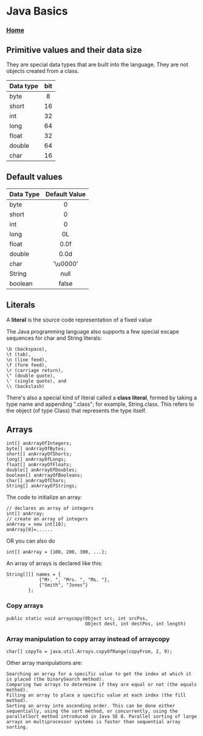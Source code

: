 # Java Basics
### [Home](README.md)

## Primitive values and their data size
They are special data types that are built into the language.  They are not objects created from a class.

| Data type       | bit    | 
| :------------- | :----------: | 
|  byte | 8   | 
| short  | 16 | 
|  int | 32   | 
| long   | 64 | 
|  float | 32   | 
| double   | 64 | 
|  char | 16  | 


## Default values


| Data Type      | Default Value     |
| :------------- | :----------: | 
|  byte | 0   | 
| short   | 0 | 
|  int | 0   | 
| long   | 0L | 
|  float  | 0.0f   | 
| double   | 0.0d | 
|  char | '\u0000'   | 
| String    | null | 
|  boolean  | false   | 

## Literals  
A __literal__ is the source code representation of a fixed value

The Java programming language also supports a few special escape sequences for char and String literals: 
```
\b (backspace), 
\t (tab), 
\n (line feed), 
\f (form feed), 
\r (carriage return), 
\" (double quote), 
\' (single quote), and 
\\ (backslash)
```

There's also a special kind of literal called a __class literal__, formed by taking a type name and appending ".class"; for example, String.class. This refers to the object (of type Class) that represents the type itself.

## Arrays 
``` 
int[] anArrayOfIntegers;
byte[] anArrayOfBytes;
short[] anArrayOfShorts;
long[] anArrayOfLongs;
float[] anArrayOfFloats;
double[] anArrayOfDoubles;
boolean[] anArrayOfBooleans;
char[] anArrayOfChars;
String[] anArrayOfStrings;
```

The code to initialize an array:
```
// declares an array of integers
int[] anArray;  
// create an array of integers
anArray = new int[10];  
anArray[0]=......
```
OR you can also do
```
int[] anArray = {100, 200, 300, ...};
```

An array of arrays is declared like this:
```
String[][] names = {
            {"Mr. ", "Mrs. ", "Ms. "},
            {"Smith", "Jones"}
        };
```

### Copy arrays  
```
public static void arraycopy(Object src, int srcPos,
                             Object dest, int destPos, int length)
```

### Array manipulation to copy array instead of arraycopy
```
char[] copyTo = java.util.Arrays.copyOfRange(copyFrom, 2, 9);
```
Other array manipulations are:
```
Searching an array for a specific value to get the index at which it is placed (the binarySearch method).
Comparing two arrays to determine if they are equal or not (the equals method).
Filling an array to place a specific value at each index (the fill method).
Sorting an array into ascending order. This can be done either sequentially, using the sort method, or concurrently, using the parallelSort method introduced in Java SE 8. Parallel sorting of large arrays on multiprocessor systems is faster than sequential array sorting.
```

                            

